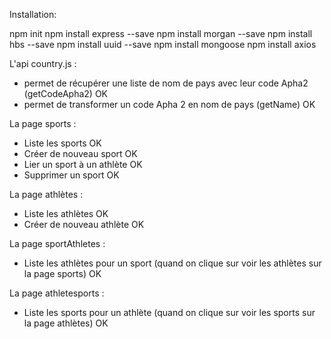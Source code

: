 Installation:

npm init
npm install express --save
npm install morgan --save
npm install hbs --save
npm install uuid --save
npm install mongoose
npm install axios


L'api country.js :
- permet de récupérer  une liste de nom de pays avec leur code Apha2 (getCodeApha2) OK
- permet de transformer un code Apha 2 en nom de pays (getName) OK

La page sports :
- Liste les sports OK
- Créer de nouveau sport OK
- Lier un sport à un athlète OK
- Supprimer un sport OK

La page athlètes : 
- Liste les athlètes OK
- Créer de nouveau  athlète OK

La page sportAthletes : 
- Liste les athlètes pour  un sport (quand on clique sur voir  les athlètes sur la page sports) OK

La page athletesports : 
- Liste les sports pour  un athlète (quand on clique sur voir  les sports sur la page athlètes) OK
